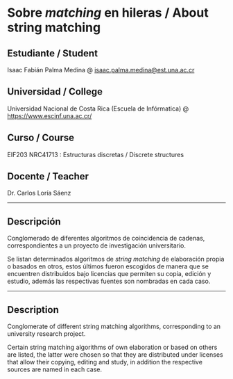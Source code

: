 # Sobre *matching* en hileras / About string matching

## Estudiante / Student

Isaac Fabián Palma Medina @ isaac.palma.medina@est.una.ac.cr

## Universidad / College

Universidad Nacional de Costa Rica (Escuela de Infórmatica) @ https://www.escinf.una.ac.cr/

## Curso / Course

EIF203 NRC41713 : Estructuras discretas / Discrete structures

## Docente / Teacher

Dr. Carlos Loría Sáenz

***

## Descripción

Conglomerado de diferentes algoritmos de coincidencia de cadenas, correspondientes a un proyecto de investigación universitario.

Se listan determinados algoritmos de *string matching* de elaboración propia o basados en otros, estos últimos fueron escogidos de manera que se encuentren distribuidos bajo licencias que permiten su copia, edición y estudio, además las respectivas fuentes son nombradas en cada caso.

***

## Description

Conglomerate of different string matching algorithms, corresponding to an university research project.

Certain string matching algorithms of own elaboration or based on others are listed, the latter were chosen so that they are distributed under licenses that allow their copying, editing and study, in addition the respective sources are named in each case.